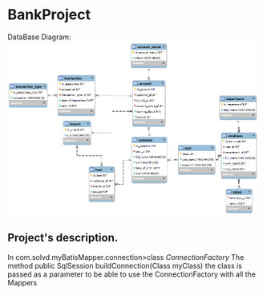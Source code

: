 # BankProject


DataBase Diagram:
![Image text](https://github.com/erika-rodriguez/BankProject/blob/master/src/main/resources/EER%20Diagram%20Bank.png)

## Project's description.
In com.solvd.myBatisMapper.connection>class *ConnectionFactory*
The method public SqlSession buildConnection(Class myClass) the class is passed as a parameter to be able to use the ConnectionFactory with all the Mappers